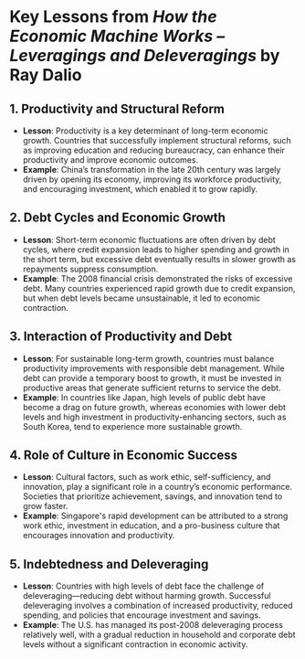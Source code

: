 # Key Lessons from *How the Economic Machine Works – Leveragings and Deleveragings* by Ray Dalio

## 1. Productivity and Structural Reform
- **Lesson**: Productivity is a key determinant of long-term economic growth. Countries that successfully implement structural reforms, such as improving education and reducing bureaucracy, can enhance their productivity and improve economic outcomes.
- **Example**: China’s transformation in the late 20th century was largely driven by opening its economy, improving its workforce productivity, and encouraging investment, which enabled it to grow rapidly.

## 2. Debt Cycles and Economic Growth
- **Lesson**: Short-term economic fluctuations are often driven by debt cycles, where credit expansion leads to higher spending and growth in the short term, but excessive debt eventually results in slower growth as repayments suppress consumption.
- **Example**: The 2008 financial crisis demonstrated the risks of excessive debt. Many countries experienced rapid growth due to credit expansion, but when debt levels became unsustainable, it led to economic contraction.

## 3. Interaction of Productivity and Debt
- **Lesson**: For sustainable long-term growth, countries must balance productivity improvements with responsible debt management. While debt can provide a temporary boost to growth, it must be invested in productive areas that generate sufficient returns to service the debt.
- **Example**: In countries like Japan, high levels of public debt have become a drag on future growth, whereas economies with lower debt levels and high investment in productivity-enhancing sectors, such as South Korea, tend to experience more sustainable growth.

## 4. Role of Culture in Economic Success
- **Lesson**: Cultural factors, such as work ethic, self-sufficiency, and innovation, play a significant role in a country’s economic performance. Societies that prioritize achievement, savings, and innovation tend to grow faster.
- **Example**: Singapore's rapid development can be attributed to a strong work ethic, investment in education, and a pro-business culture that encourages innovation and productivity.

## 5. Indebtedness and Deleveraging
- **Lesson**: Countries with high levels of debt face the challenge of deleveraging—reducing debt without harming growth. Successful deleveraging involves a combination of increased productivity, reduced spending, and policies that encourage investment and savings.
- **Example**: The U.S. has managed its post-2008 deleveraging process relatively well, with a gradual reduction in household and corporate debt levels without a significant contraction in economic activity.
